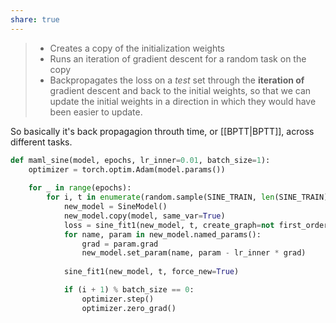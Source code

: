 ```yaml
---
share: true
---
```

> - Creates a copy of the initialization weights
> - Runs an iteration of gradient descent for a random task on the copy
> - Backpropagates the loss on a _test_ set through the **iteration of** gradient descent and back to the initial weights, so that we can update the initial weights in a direction in which they would have been easier to update.

So basically it's back propagagion throuth time, or [[BPTT|BPTT]], across different tasks. 
```python
def maml_sine(model, epochs, lr_inner=0.01, batch_size=1):
    optimizer = torch.optim.Adam(model.params())
    
    for _ in range(epochs):
        for i, t in enumerate(random.sample(SINE_TRAIN, len(SINE_TRAIN))):
            new_model = SineModel()
            new_model.copy(model, same_var=True)
            loss = sine_fit1(new_model, t, create_graph=not first_order)
            for name, param in new_model.named_params():
                grad = param.grad
                new_model.set_param(name, param - lr_inner * grad)
                        
            sine_fit1(new_model, t, force_new=True)

            if (i + 1) % batch_size == 0:
                optimizer.step()
                optimizer.zero_grad()
```
